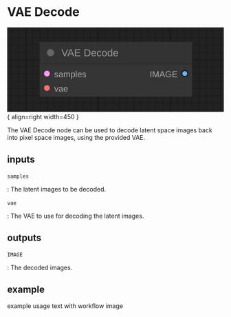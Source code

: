 # VAE Decode

![VAE Decode node](media/VAEDecode.svg){ align=right width=450 }

The VAE Decode node can be used to decode latent space images back into pixel space images, using the provided VAE.

## inputs

`samples`

:   The latent images to be decoded.

`vae`

:   The VAE to use for decoding the latent images.


## outputs

`IMAGE`

:   The decoded images.

## example

example usage text with workflow image